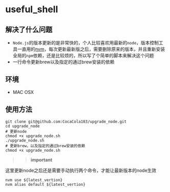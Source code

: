 # useful_shell

## 解决了什么问题
* `Node.js`的版本更新的是非常快的，个人比较喜欢用最新的`node`，版本控制工具一直用的[nvm](https://github.com/creationix/nvm)，每次更新最新版之后，需要删除原来的版本，并且重新安装全局的`npm`依赖，还是比较烦的，所以写了个简单的脚本来解决这个问题
* 一行命令更新brew以及指定的通过brew安装的依赖

## 环境
* MAC OSX

## 使用方法
```shell
git clone git@github.com:CocaCola183/upgrade_node.git
cd upgrade_node
# 更新node
chmod +x upgrade_node.sh
./upgrade_node.sh
# 更新brew，以及指定的通过brew安装的依赖
chmod +x upgrade_node.sh
```

>> **important**

这里更新node之后还是需要手动执行两个命令，才能让最新版本的node生效
```shell
nvm use ${latest_vertion}
nvm alias default ${latest_vertion}
```
